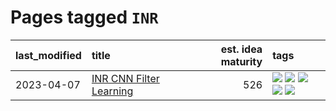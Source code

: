 # Pages tagged `INR`

|last_modified|title|est. idea maturity|tags
|:---|:---|---:|:---|
|2023-04-07|[INR CNN Filter Learning](../INR_CNN_filter_learning.md)|526|[![](https://img.shields.io/badge/tag-CNN-ac8815)](../tags/CNN.md) [![](https://img.shields.io/badge/tag-INR-161a53)](../tags/INR.md) [![](https://img.shields.io/badge/tag-deep_learning-b3194)](../tags/deep_learning.md) [![](https://img.shields.io/badge/tag-experimental-4db4d2)](../tags/experimental.md) [![](https://img.shields.io/badge/tag-filter_learning-34720)](../tags/filter_learning.md)|